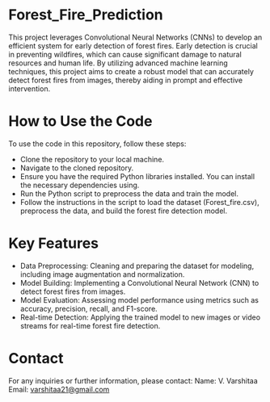 # Forest_Fire_Prediction 
   This project leverages Convolutional Neural Networks (CNNs) to develop an efficient system for early detection of forest fires. Early detection is crucial in preventing wildfires, which can cause significant damage to natural resources and human life. By utilizing advanced machine learning techniques, this project aims to create a robust model that can accurately detect forest fires from images, thereby aiding in prompt and effective intervention.

# How to Use the Code
To use the code in this repository, follow these steps:
- Clone the repository to your local machine.
- Navigate to the cloned repository.
- Ensure you have the required Python libraries installed. You can install the necessary dependencies using.
- Run the Python script to preprocess the data and train the model.
- Follow the instructions in the script to load the dataset (Forest_fire.csv), preprocess the data, and build the forest fire detection model.
  
# Key Features
- Data Preprocessing: Cleaning and preparing the dataset for modeling, including image augmentation and normalization.
- Model Building: Implementing a Convolutional Neural Network (CNN) to detect forest fires from images.
- Model Evaluation: Assessing model performance using metrics such as accuracy, precision, recall, and F1-score.
- Real-time Detection: Applying the trained model to new images or video streams for real-time forest fire detection.

# Contact
 For any inquiries or further information, please contact: Name: V. Varshitaa Email: varshitaa21@gmail.com

